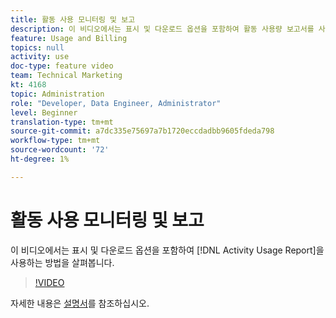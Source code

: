 ```yaml
---
title: 활동 사용 모니터링 및 보고
description: 이 비디오에서는 표시 및 다운로드 옵션을 포함하여 활동 사용량 보고서를 사용하는 방법을 살펴봅니다.
feature: Usage and Billing
topics: null
activity: use
doc-type: feature video
team: Technical Marketing
kt: 4168
topic: Administration
role: "Developer, Data Engineer, Administrator"
level: Beginner
translation-type: tm+mt
source-git-commit: a7dc335e75697a7b1720eccdadbb9605fdeda798
workflow-type: tm+mt
source-wordcount: '72'
ht-degree: 1%

---
```



# 활동 사용 모니터링 및 보고

이 비디오에서는 표시 및 다운로드 옵션을 포함하여 [!DNL Activity Usage Report]을 사용하는 방법을 살펴봅니다.

>[!VIDEO](https://video.tv.adobe.com/v/31443/?quality=12)

자세한 내용은 [설명서](https://docs.adobe.com/content/help/en/audience-manager/user-guide/features/administration/activity-usage-reporting.html)를 참조하십시오.

